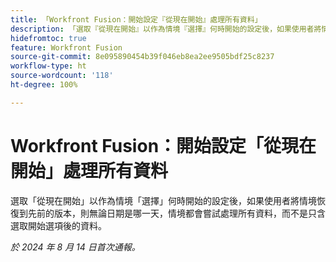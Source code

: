 ```yaml
---
title: 「Workfront Fusion：開始設定『從現在開始』處理所有資料」
description: 「選取『從現在開始』以作為情境『選擇』何時開始的設定後，如果使用者將情境恢復到先前的版本，則無論日期是哪一天，情境都會嘗試處理所有資料，而不是只含選取開始選項後的資料。」
hidefromtoc: true
feature: Workfront Fusion
source-git-commit: 8e095890454b39f046eb8ea2ee9505bdf25c8237
workflow-type: ht
source-wordcount: '118'
ht-degree: 100%

---
```



# Workfront Fusion：開始設定「從現在開始」處理所有資料

選取「從現在開始」以作為情境「選擇」何時開始的設定後，如果使用者將情境恢復到先前的版本，則無論日期是哪一天，情境都會嘗試處理所有資料，而不是只含選取開始選項後的資料。

_於 2024 年 8 月 14 日首次通報。_
